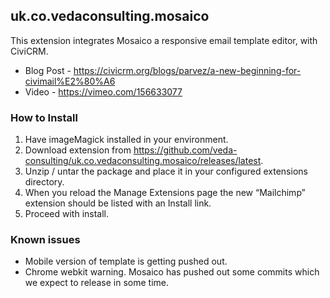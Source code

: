 ## uk.co.vedaconsulting.mosaico
This extension integrates Mosaico a responsive email template editor, with CiviCRM.
- Blog Post - https://civicrm.org/blogs/parvez/a-new-beginning-for-civimail%E2%80%A6
- Video - https://vimeo.com/156633077

### How to Install
1. Have imageMagick installed in your environment. 
2. Download extension from https://github.com/veda-consulting/uk.co.vedaconsulting.mosaico/releases/latest.
2. Unzip / untar the package and place it in your configured extensions directory.
3. When you reload the Manage Extensions page the new “Mailchimp” extension should be listed with an Install link.
4. Proceed with install.

### Known issues
- Mobile version of template is getting pushed out.
- Chrome webkit warning. Mosaico has pushed out some commits which we expect to release in some time.

